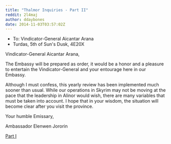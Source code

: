```yaml
---
title: "Thalmor Inquiries - Part II"
reddit: 2l4maj
author: ddaybones
date: 2014-11-03T03:57:02Z
---
```


* To: Vindicator-General Aicantar Arana
* Turdas, 5th of Sun's Dusk, 4E20X

Vindicator-General Aicantar Arana,

The Embassy will be prepared as order, it would be a honor and a  pleasure to entertain the Vindicator-General and your entourage here in our Embassy. 

Although I must confess, this yearly review has been implemented much sooner than usual. While our operations in Skyrim may not be moving at the pace that the leadership in Alinor would wish, there are many variables that must be taken into account. I hope that in your wisdom, the situation will become clear after you visit the province. 

Your humble Emissary,

Ambassador Elenwen Jororin

[Part I](http://www.reddit.com/r/teslore/comments/2l4inv/thalmor_inquiries_part_i/)
